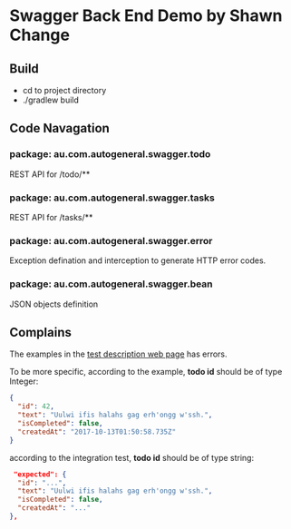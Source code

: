 # Swagger Back End Demo by Shawn Change

## Build
- cd to project directory
- ./gradlew build

## Code Navagation

### package: au.com.autogeneral.swagger.todo
REST API for /todo/**

### package: au.com.autogeneral.swagger.tasks
REST API for /tasks/**

### package: au.com.autogeneral.swagger.error
Exception defination and interception to generate HTTP error codes.

### package: au.com.autogeneral.swagger.bean
JSON objects definition

## Complains
The examples in the [test description web page](https://join.autogeneral.com.au/swagger-ui/?url=/swagger.json#/) has errors.  

To be more specific, according to the example, **todo id** should be of type Integer:
```json
{  
  "id": 42,  
  "text": "Uulwi ifis halahs gag erh'ongg w'ssh.",  
  "isCompleted": false,  
  "createdAt": "2017-10-13T01:50:58.735Z"  
}
```

according to the integration test, **todo id** should be of type string:
```json
 "expected": {
  "id": "...",
  "text": "Uulwi ifis halahs gag erh'ongg w'ssh.",
  "isCompleted": false,
  "createdAt": "..."
},
``` 